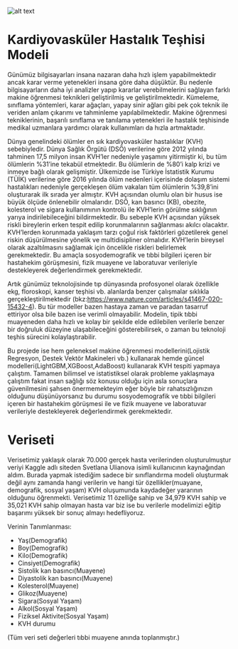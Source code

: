 ![alt text](https://www.haberso.com/sites/367/uploads/2020/11/10/large/baabfca6e9e1d4e3-1605011750.jpg?)

# Kardiyovasküler Hastalık Teşhisi Modeli

Günümüz bilgisayarları insana nazaran daha hızlı işlem yapabilmektedir ancak karar verme yetenekleri insana göre daha düşüktür.
Bu nedenle bilgisayarların daha iyi analizler yapıp kararlar verebilmelerini sağlayan farklı makine öğrenmesi teknikleri geliştirilmiş ve
geliştirilmektedir. Kümeleme, sınıflama yöntemleri, karar ağaçları, yapay sinir ağları gibi pek çok teknik ile veriden anlam çıkarımı ve
tahminleme yapılabilmektedir. Makine öğrenmesi tekniklerinin, başarılı sınıflama ve tanılama yetenekleri ile hastalık teşhisinde
medikal uzmanlara yardımcı olarak kullanımları da hızla artmaktadır.

Dünya genelindeki ölümler en sık kardiyovasküler hastalıklar (KVH) sebebiyledir. Dünya Sağlık
Örgütü (DSÖ) verilerine göre 2012 yılında tahminen 17,5 milyon insan KVH’ler nedeniyle yaşamını
yitirmiştir ki, bu tüm ölümlerin %31’ine tekabül etmektedir. Bu ölümlerin de %80’i kalp krizi ve inmeye bağlı olarak gelişmiştir. Ülkemizde ise Türkiye İstatistik Kurumu (TÜİK) verilerine göre 2016 yılında ölüm nedenleri içerisinde dolaşım sistemi hastalıkları nedeniyle gerçekleşen ölüm vakaları tüm ölümlerin %39,8’ini oluşturarak ilk sırada yer
almıştır.
KVH açısından olumlu olan bir husus ise büyük ölçüde önlenebilir olmalarıdır. DSÖ, kan basıncı (KB),
obezite, kolesterol ve sigara kullanımının kontrolü ile KVH’lerin görülme sıklığının yarıya indirilebileceğini bildirmektedir. Bu sebeple KVH açısından yüksek riskli bireylerin erken tespit edilip korunmalarının sağlanması akılcı olacaktır.
KVH’lerden korunmada yaklaşım tarzı çoğul risk
faktörleri gözetilerek genel riskin düşürülmesine
yönelik ve multidisipliner olmalıdır. KVH’lerin
bireysel olarak azaltılmasını sağlamak için öncelikle riskleri belirlemek gerekmektedir. Bu amaçla
sosyodemografik ve tıbbi bilgileri içeren bir hastahekim görüşmesini, fizik muayene ve laboratuvar
verileriyle destekleyerek değerlendirmek gerekmektedir.

Artık günümüz teknolojisinde tıp dünyasında profosyonel olarak özellikle ekg, floroskopi, kanser teşhisi vb. alanlarda benzer çalışmalar sıklıkla gerçekleştirilmektedir (bkz:https://www.nature.com/articles/s41467-020-15432-4). Bu tür modeller bazen hastaya zaman ve paradan tasarruf ettiriyor olsa bile bazen ise verimli olmayabilir. Modelin, tipik tıbbi muayeneden daha hızlı ve kolay bir şekilde elde edilebilen verilerle benzer bir doğruluk düzeyine ulaşabileceğini gösterebilirsek, o zaman bu teknoloji teşhis sürecini kolaylaştırabilir.

Bu projede ise hem geleneksel makine öğrenmesi modellerini(Lojistik Regresyon, Destek Vektör Makineleri vb.) kullanarak hemde güncel modelleri(LightGBM,XGBoost,AdaBoost) kullanarak KVH tespiti yapmaya çalıştım. Tamamen bilimsel ve istatistiksel olarak probleme yaklaşmaya çalıştım fakat insan sağlığı söz konusu olduğu için asla sonuçlara güvenilmesini şahsen önermemekteyim eğer böyle bir rahatsızlığınızın olduğunu düşünüyorsanız bu durumu sosyodemografik ve tıbbi bilgileri içeren bir hastahekim görüşmesi ile ve fizik muayene ve laboratuvar verileriyle destekleyerek değerlendirmek gerekmektedir.

# Veriseti
Verisetimiz yaklaşık olarak 70.000 gerçek hasta verilerinden oluşturulmuştur veriyi Kaggle adlı siteden Svetlana Ulianova isimli kullanıcının kaynağından aldım. Burada yapmak istediğim sadece bir sınıflandırma modeli oluşturmak değil aynı zamanda hangi verilerin ve hangi tür özellikler(muayane, demografik, sosyal yaşam) KVH oluşumunda kaydadeğer yararının olduğunu öğrenmekti. Verisetimiz 11 özelliğe sahip ve 34,979 KVH sahip ve 35,021 KVH sahip olmayan hasta var biz ise bu verilerle modelimizi eğitip başarımı yüksek bir sonuç almayı hedefliyoruz.

Verinin Tanımlanması:
- Yaş(Demografik)
- Boy(Demografik)
- Kilo(Demografik)
- Cinsiyet(Demografik)
- Sistolik kan basıncı(Muayene)
- Diyastolik kan basıncı(Muayene)
- Kolesterol(Muayene)
- Glikoz(Muayene)
- Sigara(Sosyal Yaşam)
- Alkol(Sosyal Yaşam)
- Fiziksel Aktivite(Sosyal Yaşam)
- KVH durumu

(Tüm veri seti değerleri tıbbi muayene anında toplanmıştır.)


